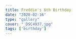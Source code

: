 ```yaml
---
title: Freddie's 6th Birthday
date: "2020-02-16"
type: "gallery"
cover: "_DSC4937.jpg"
tags: ['birthday']
---
```

